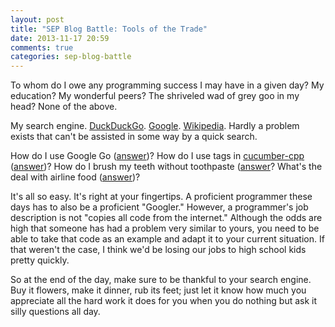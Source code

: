 ```yaml
---
layout: post
title: "SEP Blog Battle: Tools of the Trade"
date: 2013-11-17 20:59
comments: true
categories: sep-blog-battle
---
```


To whom do I owe any programming success I may have in a given day? My education? My wonderful peers? The shriveled wad of grey goo in my head? None of the above.

My search engine. [DuckDuckGo](https://duckduckgo.com). [Google](https://encrypted.google.com). [Wikipedia](https://wikipedia.org). Hardly a problem exists that can't be assisted in some way by a quick search.

How do I use Google Go ([answer](http://golang.org/doc/effective_go.html))? How do I use tags in [cucumber-cpp](https://github.com/cucumber/cucumber-cpp) ([answer](http://larryprice.github.io/blog/2013/04/15/tags-in-c-plus-plus-cucumber-tests/))? How do I brush my teeth without toothpaste ([answer](http://www.wikihow.com/Brush-Teeth-Without-Toothpaste)? What's the deal with airline food ([answer](http://youtu.be/n0E7EaRLmSI))?

It's all so easy. It's right at your fingertips. A proficient programmer these days has to also be a proficient "Googler." However, a programmer's job description is not "copies all code from the internet." Although the odds are high that someone has had a problem very similar to yours, you need to be able to take that code as an example and adapt it to your current situation. If that weren't the case, I think we'd be losing our jobs to high school kids pretty quickly.

So at the end of the day, make sure to be thankful to your search engine. Buy it flowers, make it dinner, rub its feet; just let it know how much you appreciate all the hard work it does for you when you do nothing but ask it silly questions all day.
